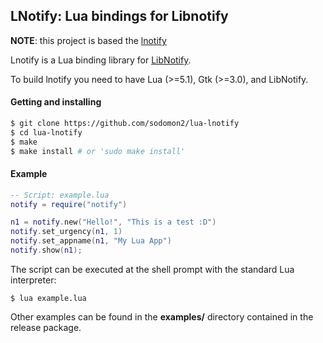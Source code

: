## LNotify: Lua bindings for Libnotify

__NOTE__: this project is based the [lnotify](https://github.com/gabrield/lnotify)

Lnotify is a Lua binding library for [LibNotify](https://gitlab.gnome.org/GNOME/libnotify).

To build lnotify you need to have Lua (>=5.1), Gtk (>=3.0), and LibNotify.

#### Getting and installing


```sh
$ git clone https://github.com/sodomon2/lua-lnotify
$ cd lua-lnotify
$ make
$ make install # or 'sudo make install'
```

#### Example

```lua
-- Script: example.lua
notify = require("notify")

n1 = notify.new("Hello!", "This is a test :D")
notify.set_urgency(n1, 1)
notify.set_appname(n1, "My Lua App")
notify.show(n1);
```

The script can be executed at the shell prompt with the standard Lua interpreter:

```shell
$ lua example.lua
```

Other examples can be found in the **examples/** directory contained in the release package.
